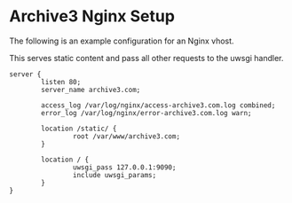# Archive3 Nginx Setup

The following is an example configuration for an Nginx vhost.

This serves static content and pass all other requests to the uwsgi handler.

```
server {
        listen 80;
        server_name archive3.com;

        access_log /var/log/nginx/access-archive3.com.log combined;
        error_log /var/log/nginx/error-archive3.com.log warn;

        location /static/ {
                root /var/www/archive3.com;
        }

        location / {
                uwsgi_pass 127.0.0.1:9090;
                include uwsgi_params;
        }
}

```